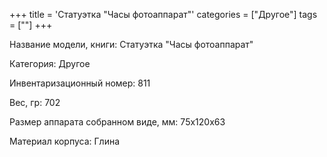 +++
title = 'Статуэтка "Часы фотоаппарат"'
categories = ["Другое"]
tags = [""]
+++

Название модели, книги: Статуэтка "Часы фотоаппарат"

Категория: Другое

Инвентаризационный номер: 811

Вес, гр: 702

Размер аппарата  собранном виде, мм: 75х120х63

Материал корпуса: Глина

